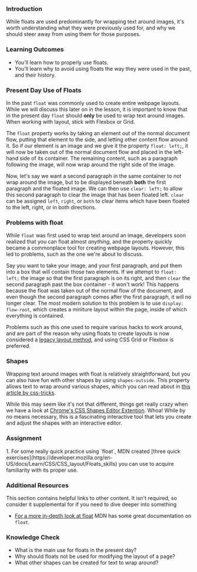 ### Introduction
While floats are used predominantly for wrapping text around images, it's worth understanding what they were previously used for, and why we should steer away from using them for those purposes.

### Learning Outcomes
* You'll learn how to properly use floats. 
* You'll learn why to avoid using floats the way they were used in the past, and their history.

### Present Day Use of Floats
In the past `float` was commonly used to create entire webpage layouts. While we will discuss this later on in the lesson, it is important to know that in the present day `float` should **only** be used to wrap text around images. When working with layout, stick with Flexbox or Grid.

The `float` property works by taking an element out of the normal document flow, putting that element to the side, and letting other content flow around it. So if our element is an image and we give it the property `float: left;`, it will now be taken out of the normal document flow and placed in the left-hand side of its container. The remaining content, such as a paragraph following the image, will now wrap around the right side of the image. 

Now, let's say we want a second paragraph in the same container to *not* wrap around the image, but to be displayed beneath **both** the first paragraph and the floated image. We can then use `clear: left;` to allow this second paragraph to clear the image that has been floated left. `clear` can be assigned `left`, `right`, or `both` to clear items which have been floated to the left, right, or in both directions.

### Problems with float
While `float` was first used to wrap text around an image, developers soon realized that you can float almost *anything*, and the property quickly became a commonplace tool for creating webpage layouts. However, this led to problems, such as the one we're about to discuss.

Say you want to take your image, and your first paragraph, and put them into a box that will contain those two elements. If we attempt to `float: left;` the image so that the first paragraph is on its right, and then `clear` the second paragraph past the box container - it won't work! This happens because the float was taken out of the normal flow of the document, and even though the second paragraph comes after the first paragraph, it will no longer clear. The most modern solution to this problem is to use `display: flow-root`, which creates a miniture layout within the page, inside of which everything is contained.

Problems such as this one used to require various hacks to work around, and are part of the reason why using floats to create layouts is now considered a [legacy layout method](https://developer.mozilla.org/en-US/docs/Learn/CSS/CSS_layout/Legacy_Layout_Methods), and using CSS Grid or Flexbox is preferred.

### Shapes
Wrapping text around images with float is relatively straightforward, but you can also have fun with other shapes by using `shapes-outside`. This property allows text to wrap around various shapes, which you can read about in [this article by css-tricks](https://css-tricks.com/almanac/properties/s/shape-outside/). 

While this may seem like it's not that different, things get really crazy when we have a look at [Chrome's CSS Shapes Editor Extention](https://chrome.google.com/webstore/detail/css-shapes-editor/nenndldnbcncjmeacmnondmkkfedmgmp?hl=en-US). Whoa! While by no means necessary, this is a fascinating interactive tool that lets you create and adjust the shapes with an interactive editor.

### Assignment
<div class="lesson-content__panel" markdown="1">
1. For some really quick practice using `float`, MDN created [three quick exercises](https://developer.mozilla.org/en-US/docs/Learn/CSS/CSS_layout/Floats_skills) you can use to acquire familiarity with its proper use.
</div>

### Additional Resources
This section contains helpful links to other content. It isn't required, so consider it supplemental for if you need to dive deeper into something
* [For a more in-depth look at float](https://developer.mozilla.org/en-US/docs/Learn/CSS/CSS_layout/Floats) MDN has some great documentation on `float`.

### Knowledge Check
* What is the main use for floats in the present day?
* Why should floats not be used for modifying the layout of a page?
* What other shapes can be created for text to wrap around?